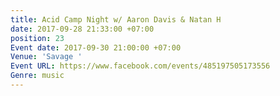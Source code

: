 ```yaml
---
title: Acid Camp Night w/ Aaron Davis & Natan H
date: 2017-09-28 21:33:00 +07:00
position: 23
Event date: 2017-09-30 21:00:00 +07:00
Venue: 'Savage '
Event URL: https://www.facebook.com/events/485197505173556
Genre: music
---
```


